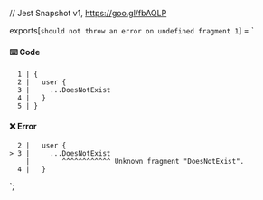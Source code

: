 // Jest Snapshot v1, https://goo.gl/fbAQLP

exports[`should not throw an error on undefined fragment 1`] = `
#### ⌨️ Code

      1 | {
      2 |   user {
      3 |     ...DoesNotExist
      4 |   }
      5 | }

#### ❌ Error

      2 |   user {
    > 3 |     ...DoesNotExist
        |        ^^^^^^^^^^^^ Unknown fragment "DoesNotExist".
      4 |   }
`;
